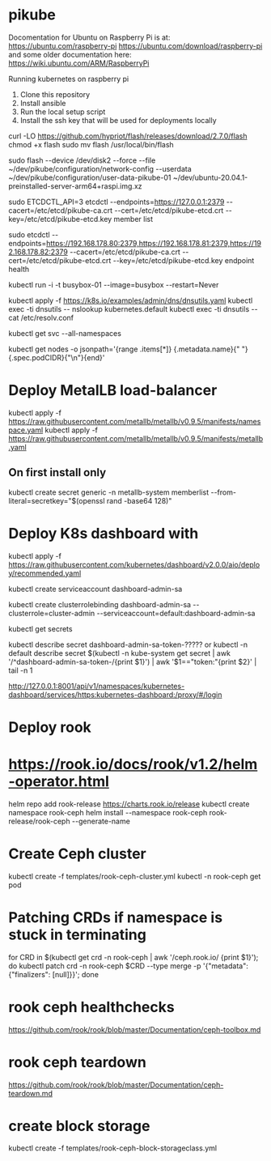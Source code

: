 # pikube

Docomentation for Ubuntu on Raspberry Pi is at:
https://ubuntu.com/raspberry-pi
https://ubuntu.com/download/raspberry-pi
and some older documentation here:
https://wiki.ubuntu.com/ARM/RaspberryPi

Running kubernetes on raspberry pi

1. Clone this repository
1. Install ansible
1. Run the local setup script
1. Install the ssh key that will be used for deployments locally

curl -LO https://github.com/hypriot/flash/releases/download/2.7.0/flash
chmod +x flash
sudo mv flash /usr/local/bin/flash

sudo flash --device /dev/disk2 --force --file ~/dev/pikube/configuration/network-config --userdata ~/dev/pikube/configuration/user-data-pikube-01 ~/dev/ubuntu-20.04.1-preinstalled-server-arm64+raspi.img.xz

sudo ETCDCTL_API=3 etcdctl --endpoints=https://127.0.0.1:2379 --cacert=/etc/etcd/pikube-ca.crt --cert=/etc/etcd/pikube-etcd.crt --key=/etc/etcd/pikube-etcd.key member list

sudo etcdctl --endpoints=https://192.168.178.80:2379,https://192.168.178.81:2379,https://192.168.178.82:2379 --cacert=/etc/etcd/pikube-ca.crt --cert=/etc/etcd/pikube-etcd.crt --key=/etc/etcd/pikube-etcd.key endpoint health

kubectl run -i -t busybox-01 --image=busybox --restart=Never

kubectl apply -f https://k8s.io/examples/admin/dns/dnsutils.yaml
kubectl exec -ti dnsutils -- nslookup kubernetes.default
kubectl exec -ti dnsutils -- cat /etc/resolv.conf

kubectl get svc --all-namespaces

kubectl get nodes -o jsonpath='{range .items[*]} {.metadata.name}{"  "}{.spec.podCIDR}{"\n"}{end}'

# Deploy MetalLB load-balancer
kubectl apply -f https://raw.githubusercontent.com/metallb/metallb/v0.9.5/manifests/namespace.yaml
kubectl apply -f https://raw.githubusercontent.com/metallb/metallb/v0.9.5/manifests/metallb.yaml
## On first install only
kubectl create secret generic -n metallb-system memberlist --from-literal=secretkey="$(openssl rand -base64 128)"

# Deploy K8s dashboard with
kubectl apply -f https://raw.githubusercontent.com/kubernetes/dashboard/v2.0.0/aio/deploy/recommended.yaml

kubectl create serviceaccount dashboard-admin-sa

kubectl create clusterrolebinding dashboard-admin-sa --clusterrole=cluster-admin --serviceaccount=default:dashboard-admin-sa

kubectl get secrets

kubectl describe secret dashboard-admin-sa-token-?????
or
kubectl -n default describe secret $(kubectl -n kube-system get secret | awk '/^dashboard-admin-sa-token-/{print $1}') | awk '$1=="token:"{print $2}' | tail -n 1

http://127.0.0.1:8001/api/v1/namespaces/kubernetes-dashboard/services/https:kubernetes-dashboard:/proxy/#/login

# Deploy rook
# https://rook.io/docs/rook/v1.2/helm-operator.html
helm repo add rook-release https://charts.rook.io/release
kubectl create namespace rook-ceph
helm install --namespace rook-ceph rook-release/rook-ceph --generate-name

# Create Ceph cluster
kubectl create -f templates/rook-ceph-cluster.yml
kubectl -n rook-ceph get pod

# Patching CRDs if namespace is stuck in terminating
for CRD in $(kubectl get crd -n rook-ceph | awk '/ceph.rook.io/ {print $1}'); do kubectl patch crd -n rook-ceph $CRD --type merge -p '{"metadata":{"finalizers": [null]}}'; done

# rook ceph healthchecks
https://github.com/rook/rook/blob/master/Documentation/ceph-toolbox.md

# rook ceph teardown
https://github.com/rook/rook/blob/master/Documentation/ceph-teardown.md

# create block storage
kubectl create -f templates/rook-ceph-block-storageclass.yml
